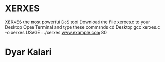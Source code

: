 # XERXES
XERXES the most powerful DoS tool
Download the File xerxes.c to your Desktop
Open Terminal and type these commands
cd Desktop
gcc xerxes.c -o xerxes
USAGE : ./xerxes www.example.com 80
# Dyar Kalari
